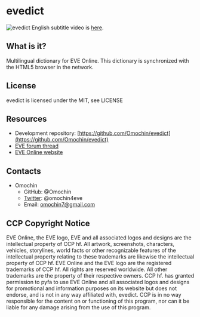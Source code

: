 # evedict
![evedict](https://cloud.githubusercontent.com/assets/20231880/25220335/6965a1ee-25ec-11e7-9947-dc7ee223439b.jpg)
English subtitle video is [here](https://www.youtube.com/watch?v=dH4wnYJ10Sw).

## What is it?
Multilingual dictionary for EVE Online. This dictionary is synchronized with the HTML5 browser in the network.

## License
evedict is licensed under the MIT, see LICENSE

## Resources
* Development repository: [https://github.com/Omochin/evedict](https://github.com/Omochin/evedict)
* [EVE forum thread](https://forums.eveonline.com/default.aspx?g=posts&t=517479)
* [EVE Online website](http://www.eveonline.com/)

## Contacts
* Omochin
    * GitHub: @Omochin
    * [Twitter](https://twitter.com/omochin4eve): @omochin4eve
    * Email: omochin7@gmail.com
    
## CCP Copyright Notice
EVE Online, the EVE logo, EVE and all associated logos and designs are the intellectual property of CCP hf. All artwork, screenshots, characters, vehicles, storylines, world facts or other recognizable features of the intellectual property relating to these trademarks are likewise the intellectual property of CCP hf. EVE Online and the EVE logo are the registered trademarks of CCP hf. All rights are reserved worldwide. All other trademarks are the property of their respective owners. CCP hf. has granted permission to pyfa to use EVE Online and all associated logos and designs for promotional and information purposes on its website but does not endorse, and is not in any way affiliated with, evedict. CCP is in no way responsible for the content on or functioning of this program, nor can it be liable for any damage arising from the use of this program.
